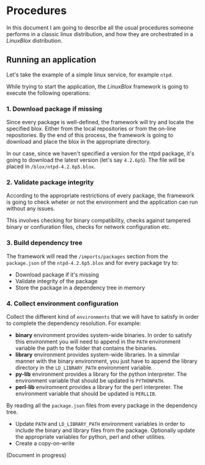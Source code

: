 
# Procedures

In this document I am going to describe all the usual procedures someone performs in a classic linux distribution, and how they are orchestrated in a *LinuxBlox* distribution.

## Running an application

Let's take the example of a simple linux service, for example `ntpd`.

While trying to start the application, the *LinuxBlox* framework is going to execute the following operations:

### 1. Download package if missing

Since every package is well-defined, the framework will try and locate the specified blox. Either from the local repositories or from the on-line repositories. By the end of this process, the framework is going to download and place the blox in the appropriate directory.

In our case, since we haven't specified a version for the ntpd package, it's going to download the latest version (let's say `4.2.6p5`). The file will be placed in `/blox/ntpd-4.2.6p5.blox`.

### 2. Validate package integrity

According to the appropriate restrictions of every package, the framework is going to check wheter or not the environment and the application can run without any issues.

This involves checking for binary compatibility, checks against tampered binary or confiuration files, checks for network configuration etc.

### 3. Build dependency tree

The framework will read the `/imports/packages` section from the `package.json` of the `ntpd-4.2.6p5.blox` and for every package try to:

 * Download package if it's missing
 * Validate integrity of the package
 * Store the package in a dependency tree in memory

### 4. Collect environment configuration

Collect the different kind of `environments` that we will have to satisfy in order to complete the dependency resolution. For example:

 * __binary__ environment provides system-wide binaries. In order to satisfy this environment you will need to append in the `PATH` environment variable the path to the folder that contains the binaries.
 * __library__ environment provides system-wide libraries. In a simmilar manner with the binary environment, you just have to append the library directory in the `LD_LIBRARY_PATH` environment variable.
 * __py-lib__ environment provides a library for the python interpreter. The environment variable that should be updated is `PYTHONPATH`.
 * __perl-lib__ enviromnent provides a library for the perl interpreter. The environment variable that should be updated is `PERLLIB`.

By reading all the `package.json` files from every package in the dependency tree.

 * Update `PATH` and `LD_LIBRARY_PATH` environment variables in order to include the binary and library files from the package. Optionally update the appropriate variables for python, perl and other utilities.
 * Create a copy-on-write 


(Document in progress)
